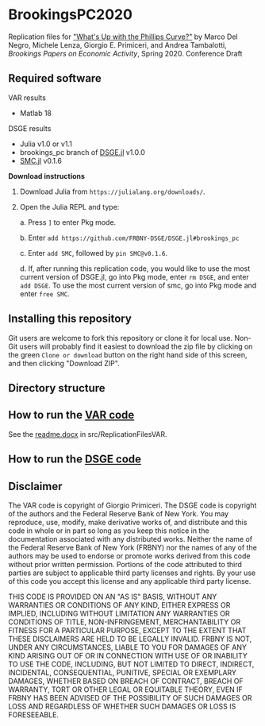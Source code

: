 # BrookingsPC2020

Replication files for
["What's Up with the Phillips Curve?"](https://www.brookings.edu/bpea-articles/whats-up-with-the-phillips-curve/)
by Marco Del Negro, Michele Lenza, Giorgio E. Primiceri, and Andrea Tambalotti, *Brookings Papers on Economic Activity*,
Spring 2020. Conference Draft

## Required software

VAR results
- Matlab 18

DSGE results
- Julia v1.0 or v1.1
- brookings_pc branch of [DSGE.jl](https://github.com/FRBNY-DSGE/DSGE.jl) v1.0.0
- [SMC.jl](https://github.com/FRBNY-DSGE/SMC.jl) v0.1.6

**Download instructions**

1. Download Julia from `https://julialang.org/downloads/`.
2. Open the Julia REPL and type:

   a. Press `]` to enter Pkg mode.

   b. Enter `add https://github.com/FRBNY-DSGE/DSGE.jl#brookings_pc`

   c. Enter `add SMC`, followed by `pin SMC@v0.1.6`.

   d. If, after running this replication code, you would like to use the most
      current version of DSGE.jl, go into Pkg mode, enter `rm DSGE`, and enter `add DSGE`.
      To use the most current version of smc, go into Pkg mode and enter `free SMC`.

## Installing this repository

Git users are welcome to fork this repository or clone it for local
use. Non-Git users will probably find it easiest to download the zip
file by clicking on the green `Clone or download` button on the right
hand side of this screen, and then clicking "Download ZIP".


## Directory structure


## How to run the [VAR code](https://github.com/FRBNY-DSGE/BrookingsPC2020/tree/master/src/ReplicationFilesVAR)
See the [readme.docx](https://github.com/FRBNY-DSGE/BrookingsPC2020/blob/master/src/ReplicationFilesVAR/readme.docx) in src/ReplicationFilesVAR.

## How to run the [DSGE code](https://github.com/FRBNY-DSGE/BrookingsPC2020/tree/master/src/ReplicationFilesDSGE)

Disclaimer
------
The VAR code is copyright of Giorgio Primiceri. The DSGE code is copyright of the authors and the Federal Reserve Bank of New York. You may reproduce, use, modify, make derivative works of, and distribute and this code in whole or in part so long as you keep this notice in the documentation associated with any distributed works. Neither the name of the Federal Reserve Bank of New York (FRBNY) nor the names of any of the authors may be used to endorse or promote works derived from this code without prior written permission. Portions of the code attributed to third parties are subject to applicable third party licenses and rights. By your use of this code you accept this license and any applicable third party license.

THIS CODE IS PROVIDED ON AN "AS IS" BASIS, WITHOUT ANY WARRANTIES OR CONDITIONS OF ANY KIND, EITHER EXPRESS OR IMPLIED, INCLUDING WITHOUT LIMITATION ANY WARRANTIES OR CONDITIONS OF TITLE, NON-INFRINGEMENT, MERCHANTABILITY OR FITNESS FOR A PARTICULAR PURPOSE, EXCEPT TO THE EXTENT THAT THESE DISCLAIMERS ARE HELD TO BE LEGALLY INVALID. FRBNY IS NOT, UNDER ANY CIRCUMSTANCES, LIABLE TO YOU FOR DAMAGES OF ANY KIND ARISING OUT OF OR IN CONNECTION WITH USE OF OR INABILITY TO USE THE CODE, INCLUDING, BUT NOT LIMITED TO DIRECT, INDIRECT, INCIDENTAL, CONSEQUENTIAL, PUNITIVE, SPECIAL OR EXEMPLARY DAMAGES, WHETHER BASED ON BREACH OF CONTRACT, BREACH OF WARRANTY, TORT OR OTHER LEGAL OR EQUITABLE THEORY, EVEN IF FRBNY HAS BEEN ADVISED OF THE POSSIBILITY OF SUCH DAMAGES OR LOSS AND REGARDLESS OF WHETHER SUCH DAMAGES OR LOSS IS FORESEEABLE.
